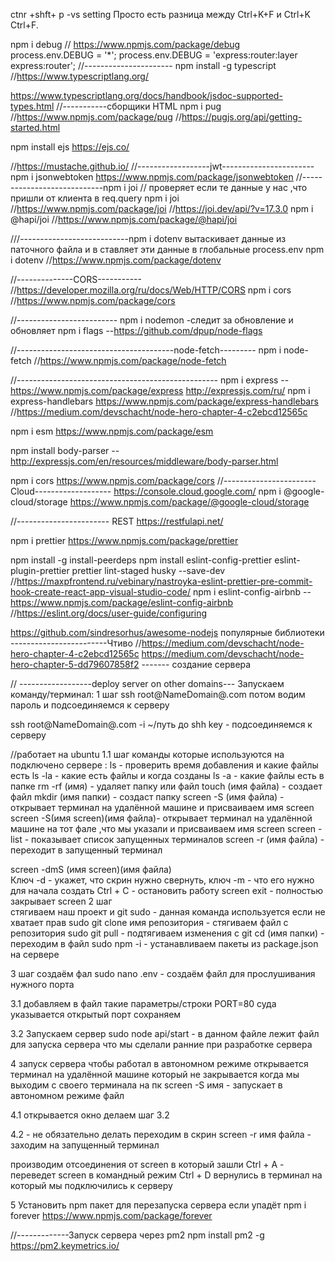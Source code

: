 ctnr +shft+ p  -vs setting
Просто есть разница между Ctrl+K+F и Ctrl+K Ctrl+F.

npm i debug  //  https://www.npmjs.com/package/debug      process.env.DEBUG = '*'; 
process.env.DEBUG = 'express:router:layer  express:router'; 
//----------------------
npm install -g typescript   //https://www.typescriptlang.org/   

https://www.typescriptlang.org/docs/handbook/jsdoc-supported-types.html
//-----------сборщики HTML
npm i pug    //https://www.npmjs.com/package/pug  //https://pugjs.org/api/getting-started.html

npm install ejs https://ejs.co/

//https://mustache.github.io/
//------------------jwt-----------------------
npm i jsonwebtoken   https://www.npmjs.com/package/jsonwebtoken
//----------------------------npm i joi
// проверяет если те данные у нас ,что пришли от клиента  в req.query
npm i joi   //https://www.npmjs.com/package/joi   //https://joi.dev/api/?v=17.3.0
npm i @hapi/joi //https://www.npmjs.com/package/@hapi/joi

///---------------------------npm i dotenv
вытаскивает данные из паточного файла и в ставляет эти данные в глобальные  process.env
npm i dotenv     //https://www.npmjs.com/package/dotenv

//--------------CORS----------- 
//https://developer.mozilla.org/ru/docs/Web/HTTP/CORS
npm i cors   //https://www.npmjs.com/package/cors

//-------------------------
npm i nodemon   -следит за обновление и обновляет
npm i flags     --https://github.com/dpup/node-flags

//---------------------------------------node-fetch---------
npm i node-fetch //https://www.npmjs.com/package/node-fetch

//--------------------------------------------------
npm i express  --https://www.npmjs.com/package/express http://expressjs.com/ru/
npm i express-handlebars  https://www.npmjs.com/package/express-handlebars   //https://medium.com/devschacht/node-hero-chapter-4-c2ebcd12565c

npm i esm   https://www.npmjs.com/package/esm

npm install body-parser   --http://expressjs.com/en/resources/middleware/body-parser.html

npm i cors https://www.npmjs.com/package/cors
//-----------------------Cloud-------------------
https://console.cloud.google.com/
npm i @google-cloud/storage  https://www.npmjs.com/package/@google-cloud/storage   

//----------------------- REST
https://restfulapi.net/


npm i prettier   https://www.npmjs.com/package/prettier


npm install -g install-peerdeps
npm install eslint-config-prettier eslint-plugin-prettier prettier lint-staged husky --save-dev  //https://maxpfrontend.ru/vebinary/nastroyka-eslint-prettier-pre-commit-hook-create-react-app-visual-studio-code/
npm i eslint-config-airbnb  -- https://www.npmjs.com/package/eslint-config-airbnb  //https://eslint.org/docs/user-guide/configuring

https://github.com/sindresorhus/awesome-nodejs  популярные библиотеки                                                   
------------------------Чтиво
//https://medium.com/devschacht/node-hero-chapter-4-c2ebcd12565c
https://medium.com/devschacht/node-hero-chapter-5-dd79607858f2  ------- создание сервера 

// ------------------deploy  server on other domains---
Запускаем команду/терминал: 
1 шаг
ssh  root@NameDomain@.com   потом водим пароль и  подсоединяемся к серверу

ssh  root@NameDomain@.com  -i ~/путь до shh key - подсоединяемся к серверу

//работает на ubuntu
1.1 шаг
команды которые используются на подключено сервере :
ls                              - проверить время добавления и какие файлы есть
ls -la                          - какие есть файлы и когда созданы
ls -a                           - какие файлы есть в папке
rm -rf  (имя)                   - удаляет папку или файл
touch (имя файла)               - создает файл
mkdir  (имя папки)              - создаст папку
screen -S  (имя файла)          - открывает терминал на удалённой машине и присваиваем имя screen
screen -S(имя screen)(имя файла)- открывает терминал на удалённой машине на тот фале ,что мы указали  и присваиваем имя screen
screen -list                    - показывает список запущенных терминалов 
screen -r (имя файла)           - переходит в запущенный терминал

screen -dmS (имя screen)(имя файла)  
Ключ -d                         - укажет, что скрин нужно свернуть,
ключ -m                         - что его нужно для начала создать
Ctrl + C                        - остановить работу screen 
exit                            - полностью закрывает screen
2 шаг   
стягиваем наш проект и git 
sudo                            - данная команда используется если не хватает прав 
sudo git clone имя репозитория  - стягиваем файл с репозитория 
sudo git pull                   - подтягиваем изменения с git 
cd  (имя папки)                 - переходим в файл 
sudo npm -i                     - устанавливаем пакеты из package.json на сервере 

3 шаг 
создаём фал 
sudo nano   .env  -  создаём файл  для прослушивания  нужного порта 

3.1
добавляем в файл такие параметры/строки
PORT=80    суда указывается открытый порт 
сохраняем 

3.2
Запускаем  сервер 
sudo node api/start  - в данном файле лежит файл для запуска сервера что мы сделали ранние при разработке сервера 

4
запуск сервера чтобы работал в автономном режиме 
открывается терминал на удалённой машине  который не закрывается когда мы выходим с своего терминала на пк
screen -S  имя     - запускает в автономном режиме файл 

4.1 открывается окно
делаем шаг 3.2

4.2 - не обязательно делать
переходим в скрин 
screen -r имя файла   - заходим на запущенный терминал 

производим отсоединения от screen  в который зашли 
Ctrl + A  - переведет screen в командный режим
Ctrl + D
вернулись в терминал на который мы подключились к серверу 

5 
Установить  npm пакет для перезапуска сервера если упадёт 
npm i forever      https://www.npmjs.com/package/forever

//-------------Запуск сервера через pm2 
npm install pm2 -g https://pm2.keymetrics.io/  
